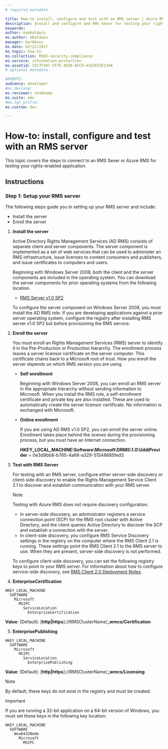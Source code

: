 ```yaml
---
# required metadata

title: How-to install, configure and test with an RMS server | Azure RMS
description: Install and configure and RMS Sever for testing your rights-enabled application.
keywords:
author: msmbaldwin
ms.author: mbaldwin
manager: barbkess
ms.date: 02/23/2017
ms.topic: how-to
ms.collection: M365-security-compliance
ms.service: information-protection
ms.assetid: 32C7F387-CF7E-4CE0-AFC9-4C63FE1E134A
# optional metadata

#ROBOTS:
audience: developer
#ms.devlang:
ms.reviewer: shubhamp
ms.suite: ems
#ms.tgt_pltfrm:
ms.custom: dev

---
```


# How-to: install, configure and test with an RMS server

This topic covers the steps to connect to an RMS Sever or Azure RMS for testing your rights-enabled application.
 
## Instructions

### Step 1: Setup your RMS server

The following steps guide you in setting up your RMS server and include:

-   Install the server
-   Enroll the server

1. **Install the server**

   Active Directory Rights Management Services (AD RMS) consists of separate client and server components. The server component is implemented as a set of web services that can be used to administer an RMS infrastructure, issue licenses to content consumers and publishers, and issue certificates to computers and users.

   Beginning with Windows Server 2008, both the client and the server components are included in the operating system. You can download the server components for prior operating systems from the following location.

   -   [RMS Server v1.0 SP2](https://go.microsoft.com/fwlink/p/?linkid=73722)

   To configure the server component on Windows Server 2008, you must install the AD RMS role. If you are developing applications against a prior server operating system, configure the registry after installing RMS server v1.0 SP2 but before provisioning the RMS service.

2. **Enroll the server**

   You must enroll an Rights Management Services (RMS) server to identify it in the Pre-Production or Production hierarchy. The enrollment process leaves a server licensor certificate on the server computer. This certificate chains back to a Microsoft root of trust. How you enroll the server depends on which RMS version you are using.

   -   **Self enrollment**

       Beginning with Windows Server 2008, you can enroll an RMS server in the appropriate hierarchy without sending information to Microsoft. When you install the RMS role, a self-enrollment certificate and private key are also installed. These are used to automatically create the server licensor certificate. No information is exchanged with Microsoft.

   -   **Online enrollment**

       If you are using AD RMS v1.0 SP2, you can enroll the server online. Enrollment takes place behind the scenes during the provisioning process, but you must have an Internet connection.

       **HKEY\_LOCAL\_MACHINE**\\**Software**\\**Microsoft**\\**DRMS**\\**1.0**\\**UddiProvider** = 0e3d9bb8-b765-4a68-a329-51548685fed3

3. **Test with RMS Server**

    For testing with an RMS server, configure either server-side discovery or client-side discovery to enable the Rights Management Service Client 2.1 to discover and establish communication with your RMS server.

    > [!Note]
    > Testing with Azure RMS does not require discovery configuration.

   - In server-side discovery, an administrator registers a service connection point (SCP) for the RMS root cluster with Active Directory, and the client queries Active Directory to discover the SCP and establish a connection with the server.
   - In client-side discovery, you configure RMS Service Discovery settings in the registry on the computer where the RMS Client 2.1 is running. These settings point the RMS Client 2.1 to the RMS server to use. When they are present, server-side discovery is not performed.

   To configure client-side discovery, you can set the following registry keys to point to your RMS server. For information about how to configure service-side discovery, see [RMS Client 2.0 Deployment Notes](https://technet.microsoft.com/library/jj159267(WS.10).aspx).

4. **EnterpriseCertification**

  ```console
  HKEY_LOCAL_MACHINE
    SOFTWARE
      Microsoft
        MSIPC
          ServiceLocation
            EnterpriseCertification
  ```

   **Value**: (Default): [**http|https**]://RMSClusterName/**_wmcs/Certification**

5. **EnterprisePublishing**

  ```console
  HKEY_LOCAL_MACHINE
    SOFTWARE
      Microsoft
        MSIPC
          ServiceLocation
            EnterprisePublishing
  ```

   **Value**: (Default): [**http|https**]://RMSClusterName/**_wmcs/Licensing**

> [!NOTE]
> By default, these keys do not exist in the registry and must be created.
>
 
> [!IMPORTANT]
> If you are running a 32-bit application on a 64-bit version of Windows, you must set these keys in the following key location:  
>

```console
HKEY_LOCAL_MACHINE  
  SOFTWARE  
    Wow6432Node  
      Microsoft  
        MSIPC  
```
